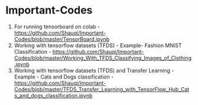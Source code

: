 # Important-Codes
1. For running tensorboard on colab - https://github.com/Shauqi/Important-Codes/blob/master/TensorBoard.ipynb
2. Working with tensorflow datasets (TFDS) - Example- Fashion MNIST Classification - https://github.com/Shauqi/Important-Codes/blob/master/Working_With_TFDS_Classifying_Images_of_Clothing.ipynb
3. Working with tensorflow datasets (TFDS) and Transfer Learning - Example - Cats and Dogs classification - https://github.com/Shauqi/Important-Codes/blob/master/TFDS_Transfer_Learning_with_TensorFlow_Hub_Cats_and_dogs_classification.ipynb
